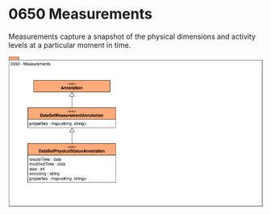 <!-- SPDX-License-Identifier: CC-BY-4.0 -->
<!-- Copyright Contributors to the ODPi Egeria project. -->

# 0650 Measurements

Measurements capture a snapshot of the physical dimensions and activity levels at a particular moment in time.

![UML](0650-Measurements.png)
